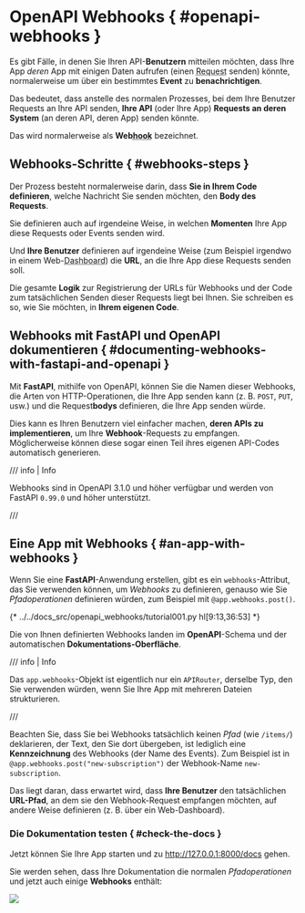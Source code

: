 # OpenAPI Webhooks { #openapi-webhooks }

Es gibt Fälle, in denen Sie Ihren API-**Benutzern** mitteilen möchten, dass Ihre App *deren* App mit einigen Daten aufrufen (einen <abbr title="Request – Anfrage: Daten, die der Client zum Server sendet">Request</abbr> senden) könnte, normalerweise um über ein bestimmtes **Event** zu **benachrichtigen**.

Das bedeutet, dass anstelle des normalen Prozesses, bei dem Ihre Benutzer Requests an Ihre API senden, **Ihre API** (oder Ihre App) **Requests an deren System** (an deren API, deren App) senden könnte.

Das wird normalerweise als **Web<abbr title="Haken, Einhängepunkt">hook</abbr>** bezeichnet.

## Webhooks-Schritte { #webhooks-steps }

Der Prozess besteht normalerweise darin, dass **Sie in Ihrem Code definieren**, welche Nachricht Sie senden möchten, den **Body des Requests**.

Sie definieren auch auf irgendeine Weise, in welchen **Momenten** Ihre App diese Requests oder Events senden wird.

Und **Ihre Benutzer** definieren auf irgendeine Weise (zum Beispiel irgendwo in einem Web-<abbr title="Benutzeroberfläche zur Visualisierung und zum Management von Informationen">Dashboard</abbr>) die **URL**, an die Ihre App diese Requests senden soll.

Die gesamte **Logik** zur Registrierung der URLs für Webhooks und der Code zum tatsächlichen Senden dieser Requests liegt bei Ihnen. Sie schreiben es so, wie Sie möchten, in **Ihrem eigenen Code**.

## Webhooks mit **FastAPI** und OpenAPI dokumentieren { #documenting-webhooks-with-fastapi-and-openapi }

Mit **FastAPI**, mithilfe von OpenAPI, können Sie die Namen dieser Webhooks, die Arten von HTTP-Operationen, die Ihre App senden kann (z. B. `POST`, `PUT`, usw.) und die Request**bodys** definieren, die Ihre App senden würde.

Dies kann es Ihren Benutzern viel einfacher machen, **deren APIs zu implementieren**, um Ihre **Webhook**-Requests zu empfangen. Möglicherweise können diese sogar einen Teil ihres eigenen API-Codes automatisch generieren.

/// info | Info

Webhooks sind in OpenAPI 3.1.0 und höher verfügbar und werden von FastAPI `0.99.0` und höher unterstützt.

///

## Eine App mit Webhooks { #an-app-with-webhooks }

Wenn Sie eine **FastAPI**-Anwendung erstellen, gibt es ein `webhooks`-Attribut, das Sie verwenden können, um *Webhooks* zu definieren, genauso wie Sie *Pfadoperationen* definieren würden, zum Beispiel mit `@app.webhooks.post()`.

{* ../../docs_src/openapi_webhooks/tutorial001.py hl[9:13,36:53] *}

Die von Ihnen definierten Webhooks landen im **OpenAPI**-Schema und der automatischen **Dokumentations-Oberfläche**.

/// info | Info

Das `app.webhooks`-Objekt ist eigentlich nur ein `APIRouter`, derselbe Typ, den Sie verwenden würden, wenn Sie Ihre App mit mehreren Dateien strukturieren.

///

Beachten Sie, dass Sie bei Webhooks tatsächlich keinen *Pfad* (wie `/items/`) deklarieren, der Text, den Sie dort übergeben, ist lediglich eine **Kennzeichnung** des Webhooks (der Name des Events). Zum Beispiel ist in `@app.webhooks.post("new-subscription")` der Webhook-Name `new-subscription`.

Das liegt daran, dass erwartet wird, dass **Ihre Benutzer** den tatsächlichen **URL-Pfad**, an dem sie den Webhook-Request empfangen möchten, auf andere Weise definieren (z. B. über ein Web-Dashboard).

### Die Dokumentation testen { #check-the-docs }

Jetzt können Sie Ihre App starten und zu <a href="http://127.0.0.1:8000/docs" class="external-link" target="_blank">http://127.0.0.1:8000/docs</a> gehen.

Sie werden sehen, dass Ihre Dokumentation die normalen *Pfadoperationen* und jetzt auch einige **Webhooks** enthält:

<img src="/img/tutorial/openapi-webhooks/image01.png">
